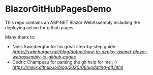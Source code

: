 # BlazorGitHubPagesDemo  

This repo contains an ASP.NET Blazor WebAssembly including the deploying action for github pages.

Many thanx to:  
- Niels Swimberghe for his great step-by-step guide   
 *https://swimburger.net/blog/dotnet/how-to-deploy-aspnet-blazor-webassembly-to-github-pages*  
- Cédric Champeau for parsing the git help for me ;-)  
 *https://melix.github.io/blog/2020/06/updating-git.html*  
